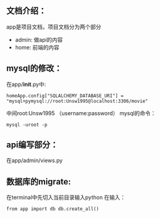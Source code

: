 ## 文档介绍：
app是项目文档，项目文档分为两个部分
- admin: 做api的内容
- home: 前端的内容

## mysql的修改：
在app/__init__.py中:

``
    homeApp.config["SQLALCHEMY_DATABASE_URI"] = "mysql+pymysql://root:Unsw1995@localhost:3306/movie"
``

中间root:Unsw1995 （username:password）
mysql的命令：

``
    mysql -uroot -p
``

## api编写部分：
在app/admin/views.py

## 数据库的migrate:
在terminal中先切入当前目录输入python
在输入：

``
    from app import db
    db.create_all()
``
